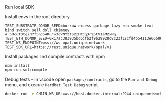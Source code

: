 Run local SDK

Install envs in the root directory

```
TEST_SUBSTRATE_DONOR_SEED=borrow excess garbage lazy sea smoke text bind switch sell doll chimney
# 5HcuT3tgiR7fSndo4RuFn3cVNY2ts2zMCdq3r9ptV1aMZxNq
TEST_ETH_DONOR_SEED=0x17ac383935bd5dfb2f9b29928c8c23f02cfd4b54113e66b064e192c302ec897f
TEST_WS_ENDPOINT=wss://ws-opal.unique.network
TEST_SDK_URL=https://rest.unique.network/opal/v1
```

Install packages and compile contracts with npm

```sh
npm install
npm run sol:compile
```

Debug tests – in vscode open `packages/contracts`, go to the `Run and Debug` menu, and execute `Hardhat Test Debug` script

```sh
docker run -e CHAIN_WS_URL=ws://host.docker.internal:9944 uniquenetwork/web:latest
```
